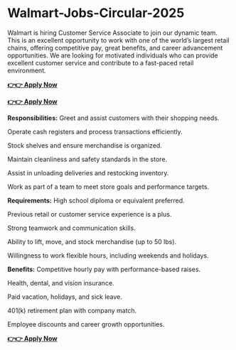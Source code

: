 # Walmart-Jobs-Circular-2025
Walmart is hiring Customer Service Associate to join our dynamic team. This is an excellent opportunity to work with one of the world’s largest retail chains, offering competitive pay, great benefits, and career advancement opportunities. We are looking for motivated individuals who can provide excellent customer service and contribute to a fast-paced retail environment.

**[👉👉 Apply Now](https://ouroffers.xyz/Jobs-Portal)**

**[👉👉 Apply Now](https://ouroffers.xyz/Jobs-Portal)**

**Responsibilities:**
Greet and assist customers with their shopping needs.

Operate cash registers and process transactions efficiently.

Stock shelves and ensure merchandise is organized.

Maintain cleanliness and safety standards in the store.

Assist in unloading deliveries and restocking inventory.

Work as part of a team to meet store goals and performance targets.

**Requirements:**
High school diploma or equivalent preferred.

Previous retail or customer service experience is a plus.

Strong teamwork and communication skills.

Ability to lift, move, and stock merchandise (up to 50 lbs).

Willingness to work flexible hours, including weekends and holidays.

**Benefits:**
Competitive hourly pay with performance-based raises.

Health, dental, and vision insurance.

Paid vacation, holidays, and sick leave.

401(k) retirement plan with company match.

Employee discounts and career growth opportunities.


**[👉👉 Apply Now](https://ouroffers.xyz/Jobs-Portal)**
